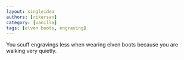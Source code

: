 ```yaml
---
layout: singleidea
authors: [rikersan]
category: [vanilla]
tags: [elven boots, engraving]
---
```

You scuff engravings less when wearing elven boots because you are walking very quietly.
